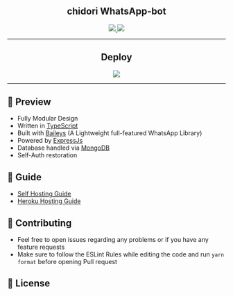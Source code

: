 <!-- ![Just...]() -->

<div align='center'>

<h2> chidori WhatsApp-bot </h2>
  
<a href='https://github.com/chidori/Whatsapp-bot/releases'>
  
<img src='https://img.shields.io/github/v/release/chidori/WhatsApp-bot?color=%231e81b0&label=version&style=for-the-badge'>
  
</a>
  
<a href='https://github.com/chidori/Whatsapp-bot/blob/master/LICENSE'>
  
<img src='https://img.shields.io/github/license/chidori/WhatsApp-bot?color=%231e81b0&style=for-the-badge'>
  
</a>
  
</div>

---

<div align='center'>
  
## Deploy
  
<a href='https://heroku.com/deploy'>
  
<img src='https://www.herokucdn.com/deploy/button.png'>
  
</a>
  
</div>

---

## 💈 Preview

 - Fully Modular Design
 - Written in [TypeScript](https://www.typescriptlang.org/)
 - Built with [Baileys](https://github.com/adiwajshing/baileys) (A Lightweight full-featured WhatsApp Library)
 - Powered by [ExpressJs](https://expressjs.com/)
 - Database handled via [MongoDB](https://www.mongodb.com/)
 - Self-Auth restoration

 ## 📙 Guide

 - [Self Hosting Guide](https://github.com/LuckyYam/WhatsApp-bot/blob/master/Self-Hosting-Guide.md)
 - [Heroku Hosting Guide](https://github.com/LuckyYam/WhatsApp-bot/blob/master/Heroku-Hosting-Guide.md)

 ## 💪 Contributing

 - Feel free to open issues regarding any problems or if you have any feature requests
 - Make sure to follow the ESLint Rules while editing the code and run `yarn format` before opening Pull request

 ## 🎐 License

